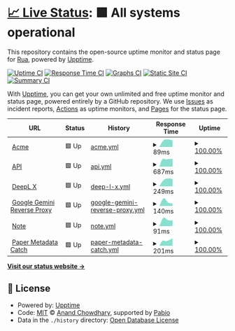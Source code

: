 # [📈 Live Status](https://uptime.rua.dev): <!--live status--> **🟩 All systems operational**

This repository contains the open-source uptime monitor and status page for [Rua](https://uptime.rua.dev), powered by [Upptime](https://github.com/upptime/upptime).

[![Uptime CI](https://github.com/RuaDev/upptime/workflows/Uptime%20CI/badge.svg)](https://github.com/RuaDev/upptime/actions?query=workflow%3A%22Uptime+CI%22)
[![Response Time CI](https://github.com/RuaDev/upptime/workflows/Response%20Time%20CI/badge.svg)](https://github.com/RuaDev/upptime/actions?query=workflow%3A%22Response+Time+CI%22)
[![Graphs CI](https://github.com/RuaDev/upptime/workflows/Graphs%20CI/badge.svg)](https://github.com/RuaDev/upptime/actions?query=workflow%3A%22Graphs+CI%22)
[![Static Site CI](https://github.com/RuaDev/upptime/workflows/Static%20Site%20CI/badge.svg)](https://github.com/RuaDev/upptime/actions?query=workflow%3A%22Static+Site+CI%22)
[![Summary CI](https://github.com/RuaDev/upptime/workflows/Summary%20CI/badge.svg)](https://github.com/RuaDev/upptime/actions?query=workflow%3A%22Summary+CI%22)

With [Upptime](https://upptime.js.org), you can get your own unlimited and free uptime monitor and status page, powered entirely by a GitHub repository. We use [Issues](https://github.com/RuaDev/upptime/issues) as incident reports, [Actions](https://github.com/RuaDev/upptime/actions) as uptime monitors, and [Pages](https://uptime.rua.dev) for the status page.

<!--start: status pages-->
<!-- This summary is generated by Upptime (https://github.com/upptime/upptime) -->
<!-- Do not edit this manually, your changes will be overwritten -->
<!-- prettier-ignore -->
| URL | Status | History | Response Time | Uptime |
| --- | ------ | ------- | ------------- | ------ |
| <img alt="" src="https://icons.duckduckgo.com/ip3/acme.rua.dev.ico" height="13"> [Acme](https://acme.rua.dev) | 🟩 Up | [acme.yml](https://github.com/RuaDev/upptime/commits/HEAD/history/acme.yml) | <details><summary><img alt="Response time graph" src="./graphs/acme/response-time-week.png" height="20"> 89ms</summary><br><a href="https://uptime.rua.dev/history/acme"><img alt="Response time 89" src="https://img.shields.io/endpoint?url=https%3A%2F%2Fraw.githubusercontent.com%2FRuaDev%2Fupptime%2FHEAD%2Fapi%2Facme%2Fresponse-time.json"></a><br><a href="https://uptime.rua.dev/history/acme"><img alt="24-hour response time 73" src="https://img.shields.io/endpoint?url=https%3A%2F%2Fraw.githubusercontent.com%2FRuaDev%2Fupptime%2FHEAD%2Fapi%2Facme%2Fresponse-time-day.json"></a><br><a href="https://uptime.rua.dev/history/acme"><img alt="7-day response time 89" src="https://img.shields.io/endpoint?url=https%3A%2F%2Fraw.githubusercontent.com%2FRuaDev%2Fupptime%2FHEAD%2Fapi%2Facme%2Fresponse-time-week.json"></a><br><a href="https://uptime.rua.dev/history/acme"><img alt="30-day response time 89" src="https://img.shields.io/endpoint?url=https%3A%2F%2Fraw.githubusercontent.com%2FRuaDev%2Fupptime%2FHEAD%2Fapi%2Facme%2Fresponse-time-month.json"></a><br><a href="https://uptime.rua.dev/history/acme"><img alt="1-year response time 89" src="https://img.shields.io/endpoint?url=https%3A%2F%2Fraw.githubusercontent.com%2FRuaDev%2Fupptime%2FHEAD%2Fapi%2Facme%2Fresponse-time-year.json"></a></details> | <details><summary><a href="https://uptime.rua.dev/history/acme">100.00%</a></summary><a href="https://uptime.rua.dev/history/acme"><img alt="All-time uptime 100.00%" src="https://img.shields.io/endpoint?url=https%3A%2F%2Fraw.githubusercontent.com%2FRuaDev%2Fupptime%2FHEAD%2Fapi%2Facme%2Fuptime.json"></a><br><a href="https://uptime.rua.dev/history/acme"><img alt="24-hour uptime 100.00%" src="https://img.shields.io/endpoint?url=https%3A%2F%2Fraw.githubusercontent.com%2FRuaDev%2Fupptime%2FHEAD%2Fapi%2Facme%2Fuptime-day.json"></a><br><a href="https://uptime.rua.dev/history/acme"><img alt="7-day uptime 100.00%" src="https://img.shields.io/endpoint?url=https%3A%2F%2Fraw.githubusercontent.com%2FRuaDev%2Fupptime%2FHEAD%2Fapi%2Facme%2Fuptime-week.json"></a><br><a href="https://uptime.rua.dev/history/acme"><img alt="30-day uptime 100.00%" src="https://img.shields.io/endpoint?url=https%3A%2F%2Fraw.githubusercontent.com%2FRuaDev%2Fupptime%2FHEAD%2Fapi%2Facme%2Fuptime-month.json"></a><br><a href="https://uptime.rua.dev/history/acme"><img alt="1-year uptime 100.00%" src="https://img.shields.io/endpoint?url=https%3A%2F%2Fraw.githubusercontent.com%2FRuaDev%2Fupptime%2FHEAD%2Fapi%2Facme%2Fuptime-year.json"></a></details>
| <img alt="" src="https://icons.duckduckgo.com/ip3/api.rua.dev.ico" height="13"> [API](https://api.rua.dev) | 🟩 Up | [api.yml](https://github.com/RuaDev/upptime/commits/HEAD/history/api.yml) | <details><summary><img alt="Response time graph" src="./graphs/api/response-time-week.png" height="20"> 687ms</summary><br><a href="https://uptime.rua.dev/history/api"><img alt="Response time 687" src="https://img.shields.io/endpoint?url=https%3A%2F%2Fraw.githubusercontent.com%2FRuaDev%2Fupptime%2FHEAD%2Fapi%2Fapi%2Fresponse-time.json"></a><br><a href="https://uptime.rua.dev/history/api"><img alt="24-hour response time 694" src="https://img.shields.io/endpoint?url=https%3A%2F%2Fraw.githubusercontent.com%2FRuaDev%2Fupptime%2FHEAD%2Fapi%2Fapi%2Fresponse-time-day.json"></a><br><a href="https://uptime.rua.dev/history/api"><img alt="7-day response time 687" src="https://img.shields.io/endpoint?url=https%3A%2F%2Fraw.githubusercontent.com%2FRuaDev%2Fupptime%2FHEAD%2Fapi%2Fapi%2Fresponse-time-week.json"></a><br><a href="https://uptime.rua.dev/history/api"><img alt="30-day response time 687" src="https://img.shields.io/endpoint?url=https%3A%2F%2Fraw.githubusercontent.com%2FRuaDev%2Fupptime%2FHEAD%2Fapi%2Fapi%2Fresponse-time-month.json"></a><br><a href="https://uptime.rua.dev/history/api"><img alt="1-year response time 687" src="https://img.shields.io/endpoint?url=https%3A%2F%2Fraw.githubusercontent.com%2FRuaDev%2Fupptime%2FHEAD%2Fapi%2Fapi%2Fresponse-time-year.json"></a></details> | <details><summary><a href="https://uptime.rua.dev/history/api">100.00%</a></summary><a href="https://uptime.rua.dev/history/api"><img alt="All-time uptime 100.00%" src="https://img.shields.io/endpoint?url=https%3A%2F%2Fraw.githubusercontent.com%2FRuaDev%2Fupptime%2FHEAD%2Fapi%2Fapi%2Fuptime.json"></a><br><a href="https://uptime.rua.dev/history/api"><img alt="24-hour uptime 100.00%" src="https://img.shields.io/endpoint?url=https%3A%2F%2Fraw.githubusercontent.com%2FRuaDev%2Fupptime%2FHEAD%2Fapi%2Fapi%2Fuptime-day.json"></a><br><a href="https://uptime.rua.dev/history/api"><img alt="7-day uptime 100.00%" src="https://img.shields.io/endpoint?url=https%3A%2F%2Fraw.githubusercontent.com%2FRuaDev%2Fupptime%2FHEAD%2Fapi%2Fapi%2Fuptime-week.json"></a><br><a href="https://uptime.rua.dev/history/api"><img alt="30-day uptime 100.00%" src="https://img.shields.io/endpoint?url=https%3A%2F%2Fraw.githubusercontent.com%2FRuaDev%2Fupptime%2FHEAD%2Fapi%2Fapi%2Fuptime-month.json"></a><br><a href="https://uptime.rua.dev/history/api"><img alt="1-year uptime 100.00%" src="https://img.shields.io/endpoint?url=https%3A%2F%2Fraw.githubusercontent.com%2FRuaDev%2Fupptime%2FHEAD%2Fapi%2Fapi%2Fuptime-year.json"></a></details>
| <img alt="" src="https://icons.duckduckgo.com/ip3/deeplx.rua.dev.ico" height="13"> [DeepL X](https://deeplx.rua.dev) | 🟩 Up | [deep-l-x.yml](https://github.com/RuaDev/upptime/commits/HEAD/history/deep-l-x.yml) | <details><summary><img alt="Response time graph" src="./graphs/deep-l-x/response-time-week.png" height="20"> 249ms</summary><br><a href="https://uptime.rua.dev/history/deep-l-x"><img alt="Response time 249" src="https://img.shields.io/endpoint?url=https%3A%2F%2Fraw.githubusercontent.com%2FRuaDev%2Fupptime%2FHEAD%2Fapi%2Fdeep-l-x%2Fresponse-time.json"></a><br><a href="https://uptime.rua.dev/history/deep-l-x"><img alt="24-hour response time 265" src="https://img.shields.io/endpoint?url=https%3A%2F%2Fraw.githubusercontent.com%2FRuaDev%2Fupptime%2FHEAD%2Fapi%2Fdeep-l-x%2Fresponse-time-day.json"></a><br><a href="https://uptime.rua.dev/history/deep-l-x"><img alt="7-day response time 249" src="https://img.shields.io/endpoint?url=https%3A%2F%2Fraw.githubusercontent.com%2FRuaDev%2Fupptime%2FHEAD%2Fapi%2Fdeep-l-x%2Fresponse-time-week.json"></a><br><a href="https://uptime.rua.dev/history/deep-l-x"><img alt="30-day response time 249" src="https://img.shields.io/endpoint?url=https%3A%2F%2Fraw.githubusercontent.com%2FRuaDev%2Fupptime%2FHEAD%2Fapi%2Fdeep-l-x%2Fresponse-time-month.json"></a><br><a href="https://uptime.rua.dev/history/deep-l-x"><img alt="1-year response time 249" src="https://img.shields.io/endpoint?url=https%3A%2F%2Fraw.githubusercontent.com%2FRuaDev%2Fupptime%2FHEAD%2Fapi%2Fdeep-l-x%2Fresponse-time-year.json"></a></details> | <details><summary><a href="https://uptime.rua.dev/history/deep-l-x">100.00%</a></summary><a href="https://uptime.rua.dev/history/deep-l-x"><img alt="All-time uptime 100.00%" src="https://img.shields.io/endpoint?url=https%3A%2F%2Fraw.githubusercontent.com%2FRuaDev%2Fupptime%2FHEAD%2Fapi%2Fdeep-l-x%2Fuptime.json"></a><br><a href="https://uptime.rua.dev/history/deep-l-x"><img alt="24-hour uptime 100.00%" src="https://img.shields.io/endpoint?url=https%3A%2F%2Fraw.githubusercontent.com%2FRuaDev%2Fupptime%2FHEAD%2Fapi%2Fdeep-l-x%2Fuptime-day.json"></a><br><a href="https://uptime.rua.dev/history/deep-l-x"><img alt="7-day uptime 100.00%" src="https://img.shields.io/endpoint?url=https%3A%2F%2Fraw.githubusercontent.com%2FRuaDev%2Fupptime%2FHEAD%2Fapi%2Fdeep-l-x%2Fuptime-week.json"></a><br><a href="https://uptime.rua.dev/history/deep-l-x"><img alt="30-day uptime 100.00%" src="https://img.shields.io/endpoint?url=https%3A%2F%2Fraw.githubusercontent.com%2FRuaDev%2Fupptime%2FHEAD%2Fapi%2Fdeep-l-x%2Fuptime-month.json"></a><br><a href="https://uptime.rua.dev/history/deep-l-x"><img alt="1-year uptime 100.00%" src="https://img.shields.io/endpoint?url=https%3A%2F%2Fraw.githubusercontent.com%2FRuaDev%2Fupptime%2FHEAD%2Fapi%2Fdeep-l-x%2Fuptime-year.json"></a></details>
| <img alt="" src="https://icons.duckduckgo.com/ip3/gemini.rua.dev.ico" height="13"> [Google Gemini Reverse Proxy](https://gemini.rua.dev) | 🟩 Up | [google-gemini-reverse-proxy.yml](https://github.com/RuaDev/upptime/commits/HEAD/history/google-gemini-reverse-proxy.yml) | <details><summary><img alt="Response time graph" src="./graphs/google-gemini-reverse-proxy/response-time-week.png" height="20"> 140ms</summary><br><a href="https://uptime.rua.dev/history/google-gemini-reverse-proxy"><img alt="Response time 140" src="https://img.shields.io/endpoint?url=https%3A%2F%2Fraw.githubusercontent.com%2FRuaDev%2Fupptime%2FHEAD%2Fapi%2Fgoogle-gemini-reverse-proxy%2Fresponse-time.json"></a><br><a href="https://uptime.rua.dev/history/google-gemini-reverse-proxy"><img alt="24-hour response time 104" src="https://img.shields.io/endpoint?url=https%3A%2F%2Fraw.githubusercontent.com%2FRuaDev%2Fupptime%2FHEAD%2Fapi%2Fgoogle-gemini-reverse-proxy%2Fresponse-time-day.json"></a><br><a href="https://uptime.rua.dev/history/google-gemini-reverse-proxy"><img alt="7-day response time 140" src="https://img.shields.io/endpoint?url=https%3A%2F%2Fraw.githubusercontent.com%2FRuaDev%2Fupptime%2FHEAD%2Fapi%2Fgoogle-gemini-reverse-proxy%2Fresponse-time-week.json"></a><br><a href="https://uptime.rua.dev/history/google-gemini-reverse-proxy"><img alt="30-day response time 140" src="https://img.shields.io/endpoint?url=https%3A%2F%2Fraw.githubusercontent.com%2FRuaDev%2Fupptime%2FHEAD%2Fapi%2Fgoogle-gemini-reverse-proxy%2Fresponse-time-month.json"></a><br><a href="https://uptime.rua.dev/history/google-gemini-reverse-proxy"><img alt="1-year response time 140" src="https://img.shields.io/endpoint?url=https%3A%2F%2Fraw.githubusercontent.com%2FRuaDev%2Fupptime%2FHEAD%2Fapi%2Fgoogle-gemini-reverse-proxy%2Fresponse-time-year.json"></a></details> | <details><summary><a href="https://uptime.rua.dev/history/google-gemini-reverse-proxy">100.00%</a></summary><a href="https://uptime.rua.dev/history/google-gemini-reverse-proxy"><img alt="All-time uptime 100.00%" src="https://img.shields.io/endpoint?url=https%3A%2F%2Fraw.githubusercontent.com%2FRuaDev%2Fupptime%2FHEAD%2Fapi%2Fgoogle-gemini-reverse-proxy%2Fuptime.json"></a><br><a href="https://uptime.rua.dev/history/google-gemini-reverse-proxy"><img alt="24-hour uptime 100.00%" src="https://img.shields.io/endpoint?url=https%3A%2F%2Fraw.githubusercontent.com%2FRuaDev%2Fupptime%2FHEAD%2Fapi%2Fgoogle-gemini-reverse-proxy%2Fuptime-day.json"></a><br><a href="https://uptime.rua.dev/history/google-gemini-reverse-proxy"><img alt="7-day uptime 100.00%" src="https://img.shields.io/endpoint?url=https%3A%2F%2Fraw.githubusercontent.com%2FRuaDev%2Fupptime%2FHEAD%2Fapi%2Fgoogle-gemini-reverse-proxy%2Fuptime-week.json"></a><br><a href="https://uptime.rua.dev/history/google-gemini-reverse-proxy"><img alt="30-day uptime 100.00%" src="https://img.shields.io/endpoint?url=https%3A%2F%2Fraw.githubusercontent.com%2FRuaDev%2Fupptime%2FHEAD%2Fapi%2Fgoogle-gemini-reverse-proxy%2Fuptime-month.json"></a><br><a href="https://uptime.rua.dev/history/google-gemini-reverse-proxy"><img alt="1-year uptime 100.00%" src="https://img.shields.io/endpoint?url=https%3A%2F%2Fraw.githubusercontent.com%2FRuaDev%2Fupptime%2FHEAD%2Fapi%2Fgoogle-gemini-reverse-proxy%2Fuptime-year.json"></a></details>
| <img alt="" src="https://icons.duckduckgo.com/ip3/note.rua.dev.ico" height="13"> [Note](https://note.rua.dev) | 🟩 Up | [note.yml](https://github.com/RuaDev/upptime/commits/HEAD/history/note.yml) | <details><summary><img alt="Response time graph" src="./graphs/note/response-time-week.png" height="20"> 91ms</summary><br><a href="https://uptime.rua.dev/history/note"><img alt="Response time 91" src="https://img.shields.io/endpoint?url=https%3A%2F%2Fraw.githubusercontent.com%2FRuaDev%2Fupptime%2FHEAD%2Fapi%2Fnote%2Fresponse-time.json"></a><br><a href="https://uptime.rua.dev/history/note"><img alt="24-hour response time 91" src="https://img.shields.io/endpoint?url=https%3A%2F%2Fraw.githubusercontent.com%2FRuaDev%2Fupptime%2FHEAD%2Fapi%2Fnote%2Fresponse-time-day.json"></a><br><a href="https://uptime.rua.dev/history/note"><img alt="7-day response time 91" src="https://img.shields.io/endpoint?url=https%3A%2F%2Fraw.githubusercontent.com%2FRuaDev%2Fupptime%2FHEAD%2Fapi%2Fnote%2Fresponse-time-week.json"></a><br><a href="https://uptime.rua.dev/history/note"><img alt="30-day response time 91" src="https://img.shields.io/endpoint?url=https%3A%2F%2Fraw.githubusercontent.com%2FRuaDev%2Fupptime%2FHEAD%2Fapi%2Fnote%2Fresponse-time-month.json"></a><br><a href="https://uptime.rua.dev/history/note"><img alt="1-year response time 91" src="https://img.shields.io/endpoint?url=https%3A%2F%2Fraw.githubusercontent.com%2FRuaDev%2Fupptime%2FHEAD%2Fapi%2Fnote%2Fresponse-time-year.json"></a></details> | <details><summary><a href="https://uptime.rua.dev/history/note">100.00%</a></summary><a href="https://uptime.rua.dev/history/note"><img alt="All-time uptime 100.00%" src="https://img.shields.io/endpoint?url=https%3A%2F%2Fraw.githubusercontent.com%2FRuaDev%2Fupptime%2FHEAD%2Fapi%2Fnote%2Fuptime.json"></a><br><a href="https://uptime.rua.dev/history/note"><img alt="24-hour uptime 100.00%" src="https://img.shields.io/endpoint?url=https%3A%2F%2Fraw.githubusercontent.com%2FRuaDev%2Fupptime%2FHEAD%2Fapi%2Fnote%2Fuptime-day.json"></a><br><a href="https://uptime.rua.dev/history/note"><img alt="7-day uptime 100.00%" src="https://img.shields.io/endpoint?url=https%3A%2F%2Fraw.githubusercontent.com%2FRuaDev%2Fupptime%2FHEAD%2Fapi%2Fnote%2Fuptime-week.json"></a><br><a href="https://uptime.rua.dev/history/note"><img alt="30-day uptime 100.00%" src="https://img.shields.io/endpoint?url=https%3A%2F%2Fraw.githubusercontent.com%2FRuaDev%2Fupptime%2FHEAD%2Fapi%2Fnote%2Fuptime-month.json"></a><br><a href="https://uptime.rua.dev/history/note"><img alt="1-year uptime 100.00%" src="https://img.shields.io/endpoint?url=https%3A%2F%2Fraw.githubusercontent.com%2FRuaDev%2Fupptime%2FHEAD%2Fapi%2Fnote%2Fuptime-year.json"></a></details>
| <img alt="" src="https://icons.duckduckgo.com/ip3/pmd.rua.dev.ico" height="13"> [Paper Metadata Catch](https://pmd.rua.dev) | 🟩 Up | [paper-metadata-catch.yml](https://github.com/RuaDev/upptime/commits/HEAD/history/paper-metadata-catch.yml) | <details><summary><img alt="Response time graph" src="./graphs/paper-metadata-catch/response-time-week.png" height="20"> 201ms</summary><br><a href="https://uptime.rua.dev/history/paper-metadata-catch"><img alt="Response time 201" src="https://img.shields.io/endpoint?url=https%3A%2F%2Fraw.githubusercontent.com%2FRuaDev%2Fupptime%2FHEAD%2Fapi%2Fpaper-metadata-catch%2Fresponse-time.json"></a><br><a href="https://uptime.rua.dev/history/paper-metadata-catch"><img alt="24-hour response time 230" src="https://img.shields.io/endpoint?url=https%3A%2F%2Fraw.githubusercontent.com%2FRuaDev%2Fupptime%2FHEAD%2Fapi%2Fpaper-metadata-catch%2Fresponse-time-day.json"></a><br><a href="https://uptime.rua.dev/history/paper-metadata-catch"><img alt="7-day response time 201" src="https://img.shields.io/endpoint?url=https%3A%2F%2Fraw.githubusercontent.com%2FRuaDev%2Fupptime%2FHEAD%2Fapi%2Fpaper-metadata-catch%2Fresponse-time-week.json"></a><br><a href="https://uptime.rua.dev/history/paper-metadata-catch"><img alt="30-day response time 201" src="https://img.shields.io/endpoint?url=https%3A%2F%2Fraw.githubusercontent.com%2FRuaDev%2Fupptime%2FHEAD%2Fapi%2Fpaper-metadata-catch%2Fresponse-time-month.json"></a><br><a href="https://uptime.rua.dev/history/paper-metadata-catch"><img alt="1-year response time 201" src="https://img.shields.io/endpoint?url=https%3A%2F%2Fraw.githubusercontent.com%2FRuaDev%2Fupptime%2FHEAD%2Fapi%2Fpaper-metadata-catch%2Fresponse-time-year.json"></a></details> | <details><summary><a href="https://uptime.rua.dev/history/paper-metadata-catch">100.00%</a></summary><a href="https://uptime.rua.dev/history/paper-metadata-catch"><img alt="All-time uptime 100.00%" src="https://img.shields.io/endpoint?url=https%3A%2F%2Fraw.githubusercontent.com%2FRuaDev%2Fupptime%2FHEAD%2Fapi%2Fpaper-metadata-catch%2Fuptime.json"></a><br><a href="https://uptime.rua.dev/history/paper-metadata-catch"><img alt="24-hour uptime 100.00%" src="https://img.shields.io/endpoint?url=https%3A%2F%2Fraw.githubusercontent.com%2FRuaDev%2Fupptime%2FHEAD%2Fapi%2Fpaper-metadata-catch%2Fuptime-day.json"></a><br><a href="https://uptime.rua.dev/history/paper-metadata-catch"><img alt="7-day uptime 100.00%" src="https://img.shields.io/endpoint?url=https%3A%2F%2Fraw.githubusercontent.com%2FRuaDev%2Fupptime%2FHEAD%2Fapi%2Fpaper-metadata-catch%2Fuptime-week.json"></a><br><a href="https://uptime.rua.dev/history/paper-metadata-catch"><img alt="30-day uptime 100.00%" src="https://img.shields.io/endpoint?url=https%3A%2F%2Fraw.githubusercontent.com%2FRuaDev%2Fupptime%2FHEAD%2Fapi%2Fpaper-metadata-catch%2Fuptime-month.json"></a><br><a href="https://uptime.rua.dev/history/paper-metadata-catch"><img alt="1-year uptime 100.00%" src="https://img.shields.io/endpoint?url=https%3A%2F%2Fraw.githubusercontent.com%2FRuaDev%2Fupptime%2FHEAD%2Fapi%2Fpaper-metadata-catch%2Fuptime-year.json"></a></details>

<!--end: status pages-->

[**Visit our status website →**](https://uptime.rua.dev)

## 📄 License

- Powered by: [Upptime](https://github.com/upptime/upptime)
- Code: [MIT](./LICENSE) © [Anand Chowdhary](https://anandchowdhary.com), supported by [Pabio](https://pabio.com)
- Data in the `./history` directory: [Open Database License](https://opendatacommons.org/licenses/odbl/1-0/)
